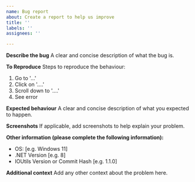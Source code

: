 ```yaml
---
name: Bug report
about: Create a report to help us improve
title: ''
labels: ''
assignees: ''

---
```


**Describe the bug**
A clear and concise description of what the bug is.

**To Reproduce**
Steps to reproduce the behaviour:
1. Go to '...'
2. Click on '....'
3. Scroll down to '....'
4. See error

**Expected behaviour**
A clear and concise description of what you expected to happen.

**Screenshots**
If applicable, add screenshots to help explain your problem.

**Other information (please complete the following information):**
 - OS: [e.g. Windows 11]
 - .NET Version [e.g. 8]
 - IOUtils Version or Commit Hash [e.g. 1.1.0]

**Additional context**
Add any other context about the problem here.
